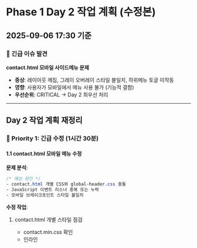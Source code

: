 # Phase 1 Day 2 작업 계획 (수정본)
## 2025-09-06 17:30 기준

### 🚨 긴급 이슈 발견
**contact.html 모바일 사이드메뉴 문제**
- **증상**: 레이아웃 깨짐, 그레이 오버레이 스타일 불일치, 하위메뉴 토글 미작동
- **영향**: 사용자가 모바일에서 메뉴 사용 불가 (기능적 결함)
- **우선순위**: CRITICAL → Day 2 최우선 처리

---

## Day 2 작업 계획 재정리

### 🔴 Priority 1: 긴급 수정 (1시간 30분)
#### 1.1 contact.html 모바일 메뉴 수정
**문제 분석**:
```css
/* 예상 원인 */
- contact.html 개별 CSS와 global-header.css 충돌
- JavaScript 이벤트 리스너 중복 또는 누락
- 모바일 브레이크포인트 스타일 불일치
```

**수정 작업**:
1. contact.html 개별 스타일 점검
   - contact.min.css 확인
   - 인라인 <style> 태그 확인
   - !important 충돌 제거

2. JavaScript 동작 수정
   - 하위메뉴 토글 이벤트 복원
   - 클릭 이벤트 버블링 문제 해결
   - 모바일 터치 이벤트 최적화

3. 스타일 통일
   - 그레이 오버레이 → 원본 스타일 적용
   - 메뉴 레이아웃 정렬
   - 애니메이션 효과 복원

**단계적 접근 전략**:
```
Step 1 (30분): CSS 우선 수정
- 시각적 문제 해결에 집중
- !important 충돌 제거
- 다른 페이지 스타일 참조

Step 2 (30분): JavaScript 디버깅
- 복잡도 높으면 최소 수정
- 필수 기능만 우선 복원

Step 3 (30분): Fallback 적용
- 최악의 경우 index.html 모바일 메뉴 코드 복사
- 검증된 코드 재사용
```

**즉시 테스트 항목**:
- [ ] iOS Safari 메뉴 작동
- [ ] Android Chrome 메뉴 작동
- [ ] 하위메뉴 토글 반응성 (터치)
- [ ] 오버레이 터치 이벤트
- [ ] 다른 페이지와 시각적 일치성
- [ ] 메뉴 닫기 기능 (X 버튼, 외부 클릭)

---

### 🟡 Priority 2: 미확인 이슈 조사 (30분)
#### 2.1 SNS/Doctor 섹션 점검
**현재 상태**: "부분 해결" - 구체적 문제 파악 필요

**조사 항목**:
- 섹션 띠/중첩 현상 확인
- 레이아웃 깨짐 여부
- 반응형 동작 검증

**예상 작업**:
- z-index 조정
- margin/padding 정리
- position 속성 검토

---

### 🟢 Priority 3: 네비게이션 개선 (1시간)
#### 3.1 전체 네비게이션 드롭다운
**작업 내용**:
- 데스크톱 드롭다운 메뉴 개선
- 호버/클릭 이벤트 최적화
- 접근성 개선 (키보드 네비게이션)

---

### 🔵 Priority 4: 성능 최적화 (2.5시간)
#### 4.1 CSS 최적화 (1시간)
- 사용하지 않는 CSS 제거
- Critical CSS 분리
- 미디어쿼리 정리

#### 4.2 JavaScript 최적화 (1시간)
- 번들 크기 감소
- defer/async 속성 정리
- 불필요한 라이브러리 제거

#### 4.3 Core Web Vitals 측정 (30분)
- LCP (Largest Contentful Paint)
- FID (First Input Delay)
- CLS (Cumulative Layout Shift)
- 개선점 도출

---

### ⚪ Priority 5: SEO/접근성 (2시간)
#### 5.1 메타데이터 보완
- og:tags 추가
- schema.org 구조화 데이터
- 페이지별 description 최적화

#### 5.2 접근성 개선
- alt 태그 보완
- ARIA 레이블 추가
- 키보드 네비게이션 테스트
- 색상 대비 검증

---

## 시간 배분 (총 7시간)

| 우선순위 | 작업 | 예상 시간 | 중요도 |
|---------|------|----------|--------|
| P1 | contact.html 모바일 메뉴 | 1.5시간 | CRITICAL |
| P2 | SNS/Doctor 섹션 조사 | 30분 | HIGH |
| P3 | 네비게이션 개선 | 1시간 | HIGH |
| P4 | 성능 최적화 | 2.5시간 | MEDIUM |
| P5 | SEO/접근성 | 2시간 | MEDIUM |

---

## 수정된 완료 기준 (DoD)

### 필수 통과 항목
- [x] 모바일에서 헤더 중복 여백 없음
- [x] 푸터가 따라오지 않음
- [x] 각 페이지 첫 섹션이 헤더에 자연스럽게 붙음
- [ ] **contact.html 모바일 메뉴 정상 작동** ← NEW
- [ ] SNS/Doctor 섹션 띠·중첩 해결
- [ ] 네비게이션 드롭다운 완전 작동

### 성능 기준
- [ ] Core Web Vitals 통과
- [ ] 모바일 성능 점수 80+
- [ ] 접근성 점수 90+

---

## Risk Management

### 식별된 리스크 및 완화 전략

#### 1. contact.html 수정 복잡도
**리스크**: JavaScript 디버깅 지연
**완화 전략**:
- CSS 우선 수정 (시각적 문제 빠른 해결)
- 30분 타임박스 설정
- 복잡하면 최소 기능만 복원
- **Fallback**: index.html 코드 복사

#### 2. 크로스 브라우저 호환성
**리스크**: iOS/Android 차이
**완화 전략**:
- 실기기 테스트 우선
- BrowserStack 활용
- 터치 이벤트 표준화

#### 3. 회귀 테스트 부담
**리스크**: 다른 페이지 영향
**완화 전략**:
- contact.html 격리 수정
- 클래스명 네임스페이스 활용
- 빠른 스모크 테스트

#### 4. 시간 초과
**리스크**: 1.5시간 초과
**완화 전략**:
- Step 1 (CSS)만이라도 완료
- 핵심 기능 우선
- Phase 2 이관 가능 항목 분리

---

## 예상 결과

### Day 2 완료 시점 (24:00)
- **Phase 1 진행률**: 95%
- **핵심 기능**: 모두 정상 작동
- **사용자 경험**: 주요 문제 해결
- **성능**: 측정 완료, 개선점 파악

### 잔여 작업 (Phase 2 이관)
- blog-details 히어로 영역 재구성
- 고급 애니메이션 최적화
- 추가 성능 튜닝

---

## 검증 체크리스트

### contact.html 수정 후 필수 검증
```
✓ 모바일 디바이스 테스트
  □ iPhone Safari (iOS 15+)
  □ Android Chrome (v100+)
  □ iPad Safari (가로/세로)
  
✓ 기능 테스트
  □ 햄버거 메뉴 열기/닫기
  □ 하위메뉴 토글 (화살표 클릭)
  □ 오버레이 클릭으로 닫기
  □ X 버튼으로 닫기
  □ 메뉴 항목 클릭 시 페이지 이동
  
✓ 시각적 일치성
  □ index.html 메뉴와 동일한 스타일
  □ 애니메이션 효과 일치
  □ 색상/폰트 일치
  
✓ 성능 체크
  □ 메뉴 열기 딜레이 < 300ms
  □ 터치 반응성 즉각적
  □ 스크롤 성능 영향 없음
```

### 회귀 테스트 (Quick)
- index.html 모바일 메뉴 (2분)
- mi_about.html 모바일 메뉴 (2분)
- blog.html 모바일 메뉴 (2분)

---

*최초 작성: 2025-09-06 17:30*
*리스크 완화 추가: 2025-09-06 17:40*
*작성자: Claude Assistant*
*기준: migration-plan.md + QA 결과 분석 + 사용자 피드백*